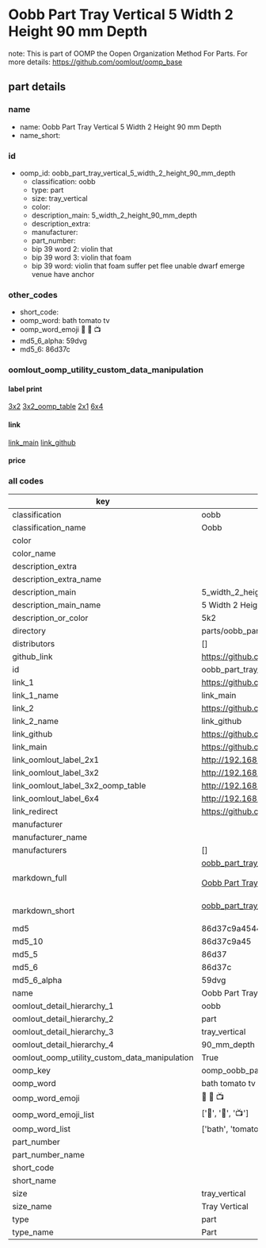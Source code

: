 # Oobb Part Tray Vertical 5 Width 2 Height 90 mm Depth  

note: This is part of OOMP the Oopen Organization Method For Parts. For more details: https://github.com/oomlout/oomp_base

##  part details
  







### name
* name: Oobb Part Tray Vertical 5 Width 2 Height 90 mm Depth
* name_short: 
### id
* oomp_id: oobb_part_tray_vertical_5_width_2_height_90_mm_depth
  * classification: oobb
  * type: part
  * size: tray_vertical
  * color: 
  * description_main: 5_width_2_height_90_mm_depth
  * description_extra: 
  * manufacturer: 
  * part_number: 
  * bip 39 word 2: violin that
  * bip 39 word 3: violin that foam
  * bip 39 word: violin that foam suffer pet flee unable dwarf emerge venue have anchor

### other_codes
* short_code: 
* oomp_word: bath tomato tv
* oomp_word_emoji :bath: :tomato: :tv:
* md5_6_alpha: 59dvg
* md5_6: 86d37c






### oomlout_oomp_utility_custom_data_manipulation
#### label print
[3x2](http://192.168.1.245:1112/?label=oomp%2059dvg)
[3x2_oomp_table](http://192.168.1.108:1112/?label=oomp%2059dvg)
[2x1](http://192.168.1.242:1112/?label=oomp%2059dvg)
[6x4](http://192.168.1.55:1112/?label=oomp%2059dvg)    

#### link

[link_main](https://github.com/oomlout/oomlout_oomp_version_1_messy/tree/main/parts/oobb_part_tray_vertical_5_width_2_height_90_mm_depth) [link_github](https://github.com/oomlout/oomlout_oomp_version_1_messy/tree/main/parts/oobb_part_tray_vertical_5_width_2_height_90_mm_depth)                             

#### price







### all codes 
| key | value |  
| --- | --- |  
| classification | oobb |  
| classification_name | Oobb |  
| color |  |  
| color_name |  |  
| description_extra |  |  
| description_extra_name |  |  
| description_main | 5_width_2_height_90_mm_depth |  
| description_main_name | 5 Width 2 Height 90 mm Depth |  
| description_or_color | 5k2 |  
| directory | parts/oobb_part_tray_vertical_5_width_2_height_90_mm_depth |  
| distributors | [] |  
| github_link | https://github.com/oomlout/oomlout_oomp_part_src/tree/main/parts/oobb_part_tray_vertical_5_width_2_height_90_mm_depth |  
| id | oobb_part_tray_vertical_5_width_2_height_90_mm_depth |  
| link_1 | https://github.com/oomlout/oomlout_oomp_version_1_messy/tree/main/parts/oobb_part_tray_vertical_5_width_2_height_90_mm_depth |  
| link_1_name | link_main |  
| link_2 | https://github.com/oomlout/oomlout_oomp_version_1_messy/tree/main/parts/oobb_part_tray_vertical_5_width_2_height_90_mm_depth |  
| link_2_name | link_github |  
| link_github | https://github.com/oomlout/oomlout_oomp_version_1_messy/tree/main/parts/oobb_part_tray_vertical_5_width_2_height_90_mm_depth |  
| link_main | https://github.com/oomlout/oomlout_oomp_version_1_messy/tree/main/parts/oobb_part_tray_vertical_5_width_2_height_90_mm_depth |  
| link_oomlout_label_2x1 | http://192.168.1.242:1112/?label=oomp%2059dvg |  
| link_oomlout_label_3x2 | http://192.168.1.245:1112/?label=oomp%2059dvg |  
| link_oomlout_label_3x2_oomp_table | http://192.168.1.108:1112/?label=oomp%2059dvg |  
| link_oomlout_label_6x4 | http://192.168.1.55:1112/?label=oomp%2059dvg |  
| link_redirect | https://github.com/oomlout/oomlout_oomp_version_1_messy/tree/main/parts/oobb_part_tray_vertical_5_width_2_height_90_mm_depth |  
| manufacturer |  |  
| manufacturer_name |  |  
| manufacturers | [] |  
| markdown_full | [oobb_part_tray_vertical_5_width_2_height_90_mm_depth](none)<br>[](none)<br>[Oobb Part Tray Vertical 5 Width 2 Height 90 Mm Depth](none)<br><br> |  
| markdown_short | [oobb_part_tray_vertical_5_width_2_height_90_mm_depth](none)<br><br> |  
| md5 | 86d37c9a4544bd896351bd8ab437ffa2 |  
| md5_10 | 86d37c9a45 |  
| md5_5 | 86d37 |  
| md5_6 | 86d37c |  
| md5_6_alpha | 59dvg |  
| name | Oobb Part Tray Vertical 5 Width 2 Height 90 mm Depth |  
| oomlout_detail_hierarchy_1 | oobb |  
| oomlout_detail_hierarchy_2 | part |  
| oomlout_detail_hierarchy_3 | tray_vertical |  
| oomlout_detail_hierarchy_4 | 90_mm_depth |  
| oomlout_oomp_utility_custom_data_manipulation | True |  
| oomp_key | oomp_oobb_part_tray_vertical_5_width_2_height_90_mm_depth |  
| oomp_word | bath tomato tv |  
| oomp_word_emoji | :bath: :tomato: :tv: |  
| oomp_word_emoji_list | [':bath:', ':tomato:', ':tv:'] |  
| oomp_word_list | ['bath', 'tomato', 'tv'] |  
| part_number |  |  
| part_number_name |  |  
| short_code |  |  
| short_name |  |  
| size | tray_vertical |  
| size_name | Tray Vertical |  
| type | part |  
| type_name | Part |  
